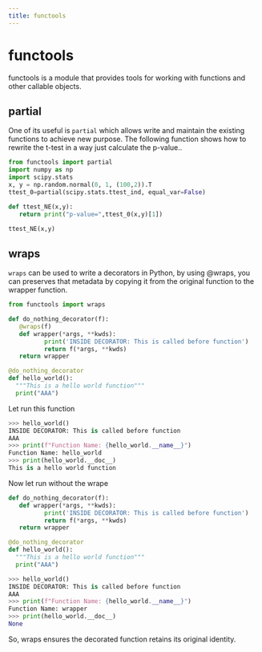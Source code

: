 ```yaml
---
title: functools
---
```


# functools 

functools is a module that provides tools for working with functions and other callable objects.

## partial
One of its useful is ```partial``` which allows write and maintain the existing functions to achieve new purpose.
The following function shows how to rewrite the t-test in a way just calculate the p-value.. 

```python
from functools import partial
import numpy as np
import scipy.stats
x, y = np.random.normal(0, 1, (100,2)).T
ttest_0=partial(scipy.stats.ttest_ind, equal_var=False)

def ttest_NE(x,y):
   return print("p-value=",ttest_0(x,y)[1])

ttest_NE(x,y)
```


## wraps

`wraps` can be used to write a decorators in Python, by using @wraps, you can preserves that metadata by copying it from the original function to the wrapper function.


``` python 
from functools import wraps

def do_nothing_decorator(f):
   @wraps(f)
   def wrapper(*args, **kwds):
          print('INSIDE DECORATOR: This is called before function')
          return f(*args, **kwds)
   return wrapper

@do_nothing_decorator
def hello_world():
  """This is a hello world function"""
  print("AAA")

```

Let run this function 
``` python 
>>> hello_world()
INSIDE DECORATOR: This is called before function
AAA
>>> print(f"Function Name: {hello_world.__name__}")
Function Name: hello_world
>>> print(hello_world.__doc__)
This is a hello world function
```

Now let run without the wrape

``` python 
def do_nothing_decorator(f):
   def wrapper(*args, **kwds):
          print('INSIDE DECORATOR: This is called before function')
          return f(*args, **kwds)
   return wrapper

@do_nothing_decorator
def hello_world():
  """This is a hello world function"""
  print("AAA")
```

``` python 
>>> hello_world()
INSIDE DECORATOR: This is called before function
AAA
>>> print(f"Function Name: {hello_world.__name__}")
Function Name: wrapper
>>> print(hello_world.__doc__)
None
```

So, wraps ensures the decorated function retains its original identity. 


